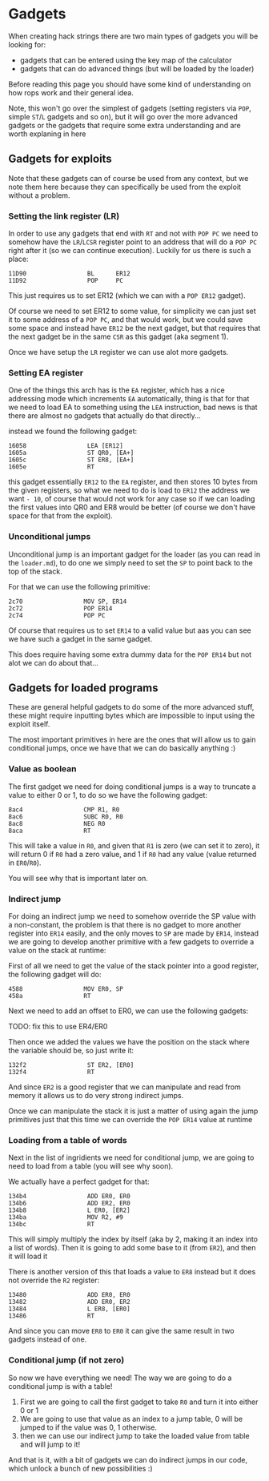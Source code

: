 # Gadgets 

When creating hack strings there are two main types of gadgets you will be looking for:
* gadgets that can be entered using the key map of the calculator 
* gadgets that can do advanced things (but will be loaded by the loader)

Before reading this page you should have some kind of understanding on how rops work and their general idea.

Note, this won't go over the simplest of gadgets (setting registers via `POP`, simple `ST`/`L` gadgets and so on), but it will go over the more advanced gadgets or the gadgets that require some extra understanding and are worth explaning in here

## Gadgets for exploits 

Note that these gadgets can of course be used from any context, but we note them here because they can specifically be used from the exploit without a problem.

### Setting the link register (LR)

In order to use any gadgets that end with `RT` and not with `POP PC` we need to somehow have the `LR`/`LCSR` register point to an address that will do a `POP PC` right after it (so we can continue execution). Luckily for us there is such a place:

```
11D90                 BL      ER12
11D92                 POP     PC
```

This just requires us to set ER12 (which we can with a `POP ER12` gadget).

Of course we need to set ER12 to some value, for simplicity we can just set it to some address of a `POP PC`, and that would work, but we could save some space and instead have `ER12` be the next gadget, but that requires that the next gadget be in the same `CSR` as this gadget (aka segment 1).

Once we have setup the `LR` register we can use alot more gadgets.

### Setting EA register

One of the things this arch has is the `EA` register, which has a nice addressing mode which increments `EA` automatically, thing is that for that we need to load EA to something using the `LEA` instruction, bad news is that there 
are almost no gadgets that actually do that directly... 

instead we found the following gadget:
```
16058                 LEA [ER12]
1605a                 ST QR0, [EA+]
1605c                 ST ER8, [EA+]
1605e                 RT 
```

this gadget essentially `ER12` to the `EA` register, and then stores 10 bytes from the given registers, so what we need to do is load to `ER12` the address we want `- 10`, of course that would not work for any case so if we can loading the first values into QR0 and ER8 would be better (of course we don't have space for that from the exploit).

### Unconditional jumps

Unconditional jump is an important gadget for the loader (as you can read in the `loader.md`), to do one we simply need to set the `SP` to point back to the top of the stack.

For that we can use the following primitive:

```
2c70                 MOV SP, ER14
2c72                 POP ER14
2c74                 POP PC
```

Of course that requires us to set `ER14` to a valid value but aas you can see we have such a gadget in the same gadget.

This does require having some extra dummy data for the `POP ER14` but not alot we can do about that...

## Gadgets for loaded programs

These are general helpful gadgets to do some of the more advanced stuff, these might require inputting bytes which are impossible to input using the exploit itself.

The most important primitives in here are the ones that will allow us to gain conditional jumps, once we have that we can do basically anything :)

### Value as boolean

The first gadget we need for doing conditional jumps is a way to truncate a value to either 0 or 1, to do so we have the following gadget:
```
8ac4                 CMP R1, R0
8ac6                 SUBC R0, R0
8ac8                 NEG R0
8aca                 RT 
```

This will take a value in `R0`, and given that `R1` is zero (we can set it to zero), it will return 0 if `R0` had a zero value, and 1 if `R0` had any value (value returned in `ER0`/`R0`).

You will see why that is important later on.

### Indirect jump

For doing an indirect jump we need to somehow override the SP value with a non-constant, the problem is that there is no gadget to more another register into `ER14` easily, and the only moves to `SP` are made by `ER14`, instead we are going to develop another primitive with a few gadgets to override a value on the stack at runtime:

First of all we need to get the value of the stack pointer into a good register, the following gadget will do:
```
4588                 MOV ER0, SP
458a                 RT 
```

Next we need to add an offset to ER0, we can use the following gadgets:

TODO: fix this to use ER4/ER0

Then once we added the values we have the position on the stack where the variable should be, so just write it:
```
132f2                 ST ER2, [ER0]
132f4                 RT 
```

And since `ER2` is a good register that we can manipulate and read from memory it allows us to do very strong indirect jumps.

Once we can manipulate the stack it is just a matter of using again the jump primitives just that this time we can override the `POP ER14` value at runtime

### Loading from a table of words

Next in the list of ingridients we need for conditional jump, we are going to need to load from a table (you will see why soon).

We actually have a perfect gadget for that:
```
134b4                 ADD ER0, ER0
134b6                 ADD ER2, ER0
134b8                 L ER0, [ER2]
134ba                 MOV R2, #9
134bc                 RT 
```

This will simply multiply the index by itself (aka by 2, making it an index into a list of words). Then it is going to add some base to it (from `ER2`), and then it will load it 

There is another version of this that loads a value to `ER8` instead but it does not override the `R2` register:
```
13480                 ADD ER0, ER0
13482                 ADD ER0, ER2
13484                 L ER8, [ER0]
13486                 RT 
```

And since you can move `ER8` to `ER0` it can give the same result in two gadgets instead of one.

### Conditional jump (if not zero)

So now we have everything we need! The way we are going to do a conditional jump is with a table!

1. First we are going to call the first gadget to take `R0` and turn it into either 0 or 1
2. We are going to use that value as an index to a jump table, 0 will be jumped to if the value was 0, 1 otherwise.
3. then we can use our indirect jump to take the loaded value from table and will jump to it!

And that is it, with a bit of gadgets we can do indirect jumps in our code, which unlock a bunch of new possibilities :)
